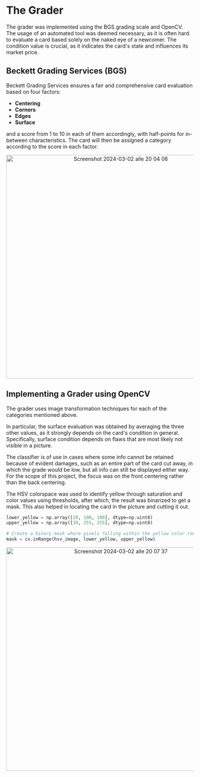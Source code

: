 # The Grader

The grader was implemented using the BGS grading scale and OpenCV.
The usage of an automated tool was deemed necessary, as it is often hard to evaluate a card based solely on the naked eye of a newcomer. The condition value is crucial, as it indicates the card's state and influences its market price.

## Beckett Grading Services (BGS)

Beckett Grading Services ensures a fair and comprehensive card evaluation based on four factors:

- **Centering**
- **Corners**
- **Edges**
- **Surface**

and a score from 1 to 10 in each of them accordingly, with half-points for in-between characteristics.
The card will then be assigned a category according to the score in each factor.
<div align="center">
    <img width="600" alt="Screenshot 2024-03-02 alle 20 04 06" src="https://github.com/LeoRamill/KYC/assets/161584956/ed547e26-d27f-4a8e-8bb0-d774e6385c55">
</div>




## Implementing a Grader using OpenCV

The grader uses image transformation techniques for each of the categories mentioned above.

In particular, the surface evaluation was obtained by averaging the three other values, as it strongly depends on the card's condition in general. Specifically, surface condition depends on flaws that are most likely not visible in a picture.

The classifier is of use in cases where some info cannot be retained because of evident damages, such as an entire part of the card cut away, in which the grade would be low, but all info can still be displayed either way. For the scope of this project, the focus was on the front centering rather than the back centering. 

The HSV colorspace was used to identify yellow through saturation and color values using thresholds, after which, the result was binarized to get a mask. This also helped in locating the card in the picture and cutting it out.

```python
lower_yellow = np.array([20, 100, 100], dtype=np.uint8)
upper_yellow = np.array([30, 255, 255], dtype=np.uint8)

# Create a binary mask where pixels falling within the yellow color range become white (255) and others black (0)
mask = cv.inRange(hsv_image, lower_yellow, upper_yellow)
```
<div align="center">
    <img width="600" alt="Screenshot 2024-03-02 alle 20 07 37" src="https://github.com/LeoRamill/KYC/assets/161584956/0be06a20-142f-43f4-8aaa-0677ca644dd1">
</div>

